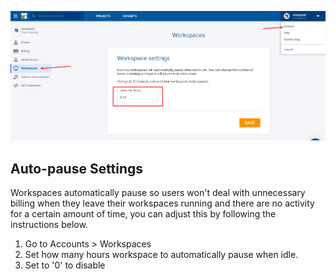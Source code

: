 ![](../assets/img/workspace-pause.png)

## Auto-pause Settings
Workspaces automatically pause so users won't deal with unnecessary billing when they leave their workspaces running and there are no activity for a certain amount of time, you can adjust this by following the instructions below.

1. Go to Accounts > Workspaces
2. Set how many hours workspace to automatically pause when idle.
3. Set to '0' to disable